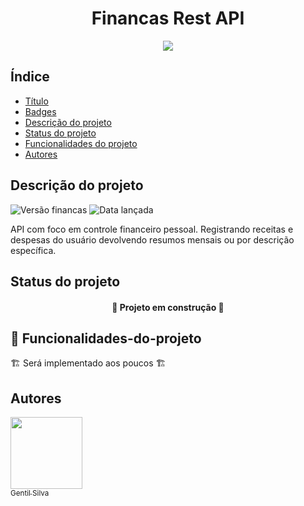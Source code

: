 <h1 align="center"> Financas Rest API </h1>

<p align="center">
<img src="http://img.shields.io/static/v1?label=STATUS&message=EM%20DESENVOLVIMENTO&color=GREEN&style=for-the-badge"/>
</p>

## Índice

* [Título](#titulo)
* [Badges](#badges)
* [Descrição do projeto](#descricao-do-projeto)
* [Status do projeto](#status-do-projeto)
* [Funcionalidades do projeto](#funcionalidades-do-projeto)
* [Autores](#autores)

## Descrição do projeto
![Versão financas](http://img.shields.io/static/v1?label=Financas&message=v0.0.1&color=YELLOW&style=plastic)
![Data lançada](http://img.shields.io/static/v1?label=Release&message=Agosto&color=GREEN&style=plastic)

<p>
API com foco em controle financeiro pessoal. Registrando receitas e despesas do usuário devolvendo resumos mensais ou por descrição específica.
</p>

## Status do projeto
<h4 align="center">
🚧 Projeto em construção 🚧
</h4>

## 🔨 Funcionalidades-do-projeto
🏗️ Será implementado aos poucos 🏗️

## Autores
[<img src="https://avatars.githubusercontent.com/u/93679402?s=400&u=99636daaeb40b9456b42cb2466a488c4e9a630b9&v=4" width=115><br><sub>Gentil Silva</sub>](https://github.com/GentilSilva)
